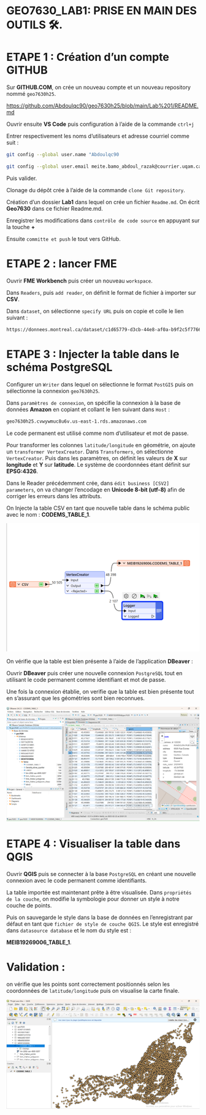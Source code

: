 # GEO7630_LAB1: PRISE EN MAIN DES OUTILS 🛠️.

# ETAPE 1 : Création d’un compte GITHUB
Sur **GITHUB.COM**, on crée un nouveau compte et un nouveau repository nommé `geo7630h25`.

https://github.com/Abdoulqc90/geo7630h25/blob/main/Lab%201/README.md

Ouvrir ensuite **VS Code** puis configuration à l’aide de la commande `ctrl+j`

Entrer respectivement les noms d’utilisateurs et adresse courriel comme suit :
```bash
git config --global user.name "Abdoulqc90
```
```bash
git config --global user.email meite.bamo_abdoul_razak@courrier.uqam.ca
```
Puis valider.

Clonage du dépôt crée à l’aide de la commande `clone Git repository`.

Création d’un dossier **Lab1** dans lequel on crée un fichier `Readme.md`. On écrit **Geo7630** dans ce fichier Readme.md.

Enregistrer les modifications dans `contrôle de code source` en appuyant sur la touche **+**

Ensuite `committe et push` le tout vers GitHub.


# ETAPE 2 : lancer FME

Ouvrir **FME Workbench** puis  créer un nouveau `workspace`.

Dans `Readers`, puis `add reader`, on définit le format de fichier à importer sur **CSV**.

Dans `dataset`, on sélectionne `specify URL` puis on copie et colle le lien suivant :
```bash
https://donnees.montreal.ca/dataset/c1d65779-d3cb-44e8-af0a-b9f2c5f7766d/resource/28a4957d-732e-48f9-8adb-0624867d9bb0/download/businesses.csv
```

# ETAPE 3 : Injecter la table dans le schéma PostgreSQL

Configurer un `Writer` dans lequel on sélectionne le format `PostGIS` puis on sélectionne la connexion `geo7630h25`.

Dans `paramètres de connexion`, on spécifie la connexion à la base de données **Amazon** en copiant et collant le lien suivant dans `Host` :
```bash
geo7630h25.cvwywmuc8u6v.us-east-1.rds.amazonaws.com
```
Le code permanent est utilisé comme nom d’utilisateur et mot de passe.

Pour transformer les colonnes `latitude/longitude` en géométrie, on ajoute un `transformer VertexCreator`. Dans `Transformers`, on sélectionne `VertexCreator`. Puis dans les paramètres, on définit les valeurs de **X** sur **longitude** et **Y** sur **latitude**. 
Le système de coordonnées étant définit sur **EPSG:4326**.

Dans le Reader précédemment crée, dans `édit business [CSV2] parameters`, on va changer l’encodage en **Unicode 8-bit (utf-8)** afin de corriger les erreurs dans les attributs.

On Injecte la table CSV en tant que nouvelle table dans le schéma public avec le nom : **CODEMS_TABLE_1**.

![alt text](<FME screenshot.png>)

On vérifie que la table est bien présente à l’aide de l’application **DBeaver** : 

Ouvrir **DBeaver** puis créer une nouvelle connexion `PostgreSQL` tout en utilisant le code permanent comme identifiant et mot de passe. 

Une fois la connexion établie, on verifie que la table est bien présente tout en s’assurant que les géométries sont bien reconnues.

![alt text](<Table DBeaver.png>)

# ETAPE 4 : Visualiser la table dans QGIS

Ouvrir **QGIS** puis se connecter à la base `PostgreSQL` en créant une nouvelle connexion avec le code permanent comme identifiants.

La table importée est maintenant prête à être visualisée. 
Dans `propriétés de la couche`, on modifie la symbologie pour donner un style à notre couche de points.

Puis on sauvegarde le style dans la base de données en l’enregistrant par défaut en tant que `fichier de style de couche QGIS`.  Le style est enregistré dans `datasource database` et le nom du style est : 

**MEIB19269006_TABLE_1**.

# Validation : 
on vérifie que les points sont correctement positionnés selon les coordonnées de `latitude/longitude` puis on visualise la carte finale.

![alt text](<carte final.png>)